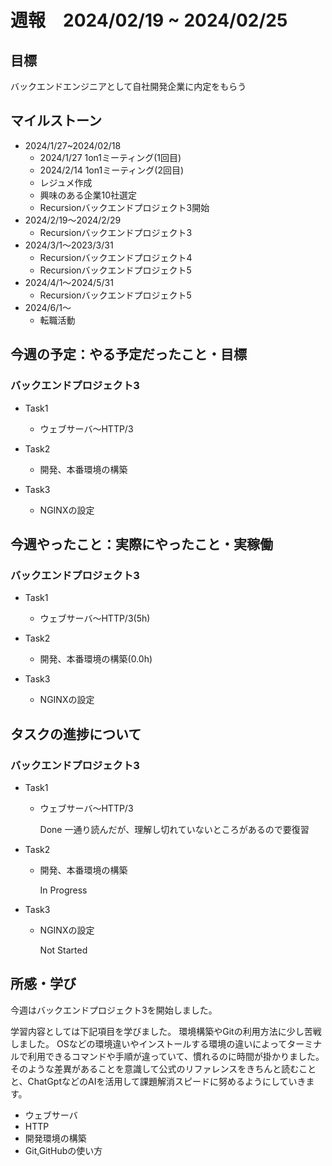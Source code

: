 # 週報　2024/02/19 ~ 2024/02/25

## 目標
バックエンドエンジニアとして自社開発企業に内定をもらう

## マイルストーン
- 2024/1/27~2024/02/18
    - 2024/1/27 1on1ミーティング(1回目)
    - 2024/2/14 1on1ミーティング(2回目)
    - レジュメ作成
    - 興味のある企業10社選定
    - Recursionバックエンドプロジェクト3開始
- 2024/2/19〜2024/2/29
    - Recursionバックエンドプロジェクト3
- 2024/3/1〜2023/3/31
    - Recursionバックエンドプロジェクト4
    - Recursionバックエンドプロジェクト5
- 2024/4/1〜2024/5/31
    - Recursionバックエンドプロジェクト5
- 2024/6/1〜
    - 転職活動

## 今週の予定：やる予定だったこと・目標
### バックエンドプロジェクト3
- Task1
    -  ウェブサーバ〜HTTP/3

- Task2
    -  開発、本番環境の構築

- Task3
    -  NGINXの設定

## 今週やったこと：実際にやったこと・実稼働
### バックエンドプロジェクト3
- Task1
    -  ウェブサーバ〜HTTP/3(5h)

- Task2
    -  開発、本番環境の構築(0.0h)

- Task3
    -  NGINXの設定

## タスクの進捗について
### バックエンドプロジェクト3
- Task1
    - ウェブサーバ〜HTTP/3

        Done 一通り読んだが、理解し切れていないところがあるので要復習
      
- Task2
    - 開発、本番環境の構築

        In Progress 

- Task3
    - NGINXの設定

        Not Started

## 所感・学び

今週はバックエンドプロジェクト3を開始しました。

学習内容としては下記項目を学びました。
環境構築やGitの利用方法に少し苦戦しました。
OSなどの環境違いやインストールする環境の違いによってターミナルで利用できるコマンドや手順が違っていて、慣れるのに時間が掛かりました。
そのような差異があることを意識して公式のリファレンスをきちんと読むことと、ChatGptなどのAIを活用して課題解消スピードに努めるようにしていきます。

- ウェブサーバ
- HTTP
- 開発環境の構築
- Git,GitHubの使い方
